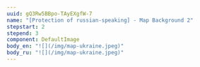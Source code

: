 ```yaml
---
uuid: gQ3Rw5BBpo-TAyEXgfW-7
name: "[Protection of russian-speaking] - Map Background 2"
stepstart: 2
stepend: 3
component: DefaultImage
body_en: "![](/img/map-ukraine.jpeg)"
body_ru: "![](/img/map-ukraine.jpeg)"
---
```

